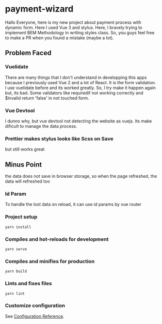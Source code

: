 # payment-wizard

Hallo Everyone, here is my new project about payment process with dynamic form. Here I used Vue 3 and stylus. Here, I bravely trying to implement BEM Methodology in writing styles class. So, you guys feel free to make a PR when you found a mistake (maybe a lot).

## Problem Faced

### Vuelidate

There are many things that I don't understand in developping this apps because I previously used Vue 2 and a lot of React. It is the form validation. I use vuelidate before and its worked greatly. So, I try make it happen again but, its bad. Some validators like requiredif not working correctly and \$invalid return 'false' in not touched form.

### Vue Devtool

I dunno why, but vue devtool not detecting the website as vuejs. Its make dificult to manage the data process.

### Prettier makes stylus looks like Scss on Save

but still works great

## Minus Point

the data does not save in browser storage, so when the page refreshed, the data will refreshed too

### Id Param

To handle the lost data on reload, it can use id params by vue router

### Project setup

```
yarn install
```

### Compiles and hot-reloads for development

```
yarn serve
```

### Compiles and minifies for production

```
yarn build
```

### Lints and fixes files

```
yarn lint
```

### Customize configuration

See [Configuration Reference](https://cli.vuejs.org/config/).
